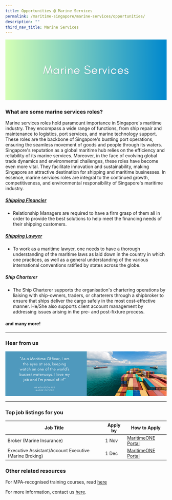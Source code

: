 ```yaml
---
title: Opportunities @ Marine Services
permalink: /maritime-singapore/marine-services/opportunities/
description: ""
third_nav_title: Marine Services
---
```

![](/images/marina%20services.png)

### What are some marine services roles?

Marine services roles hold paramount importance in Singapore's maritime industry. They encompass a wide range of functions, from ship repair and maintenance to logistics, port services, and marine technology support. These roles are the backbone of Singapore's bustling port operations, ensuring the seamless movement of goods and people through its waters. Singapore's reputation as a global maritime hub relies on the efficiency and reliability of its marine services. Moreover, in the face of evolving global trade dynamics and environmental challenges, these roles have become even more vital. They facilitate innovation and sustainability, making Singapore an attractive destination for shipping and maritime businesses. In essence, marine services roles are integral to the continued growth, competitiveness, and environmental responsibility of Singapore's maritime industry.

##### [Shipping Financier](https://www.maritimeone.sg/article-detail/shipping-financier)
* Relationship Managers are required to have a firm grasp of them all in order to provide the best solutions to help meet the financing needs of their shipping customers.


##### [Shipping Lawyer](https://www.maritimeone.sg/article-detail/maritime-lawyer)
* To work as a maritime lawyer, one needs to have a thorough understanding of the maritime laws as laid down in the country in which one practices, as well as a general understanding of the various international conventions ratified by states across the globe.

##### Ship Charterer
* The Ship Charterer supports the organisation's chartering operations by liaising with ship-owners, traders, or charterers through a shipbroker to ensure that ships deliver the cargo safely in the most cost-effective manner. He/She also supports client account management by addressing issues arising in the pre- and post-fixture process.

#### and many more!
 
 <hr>

### Hear from us
![](/images/sample%20profilling%20banner%20(ms).png)

 <hr>

### Top job listings for you

| Job Title | Apply by | How to Apply |
| -------- | -------- | -------- |
| Broker (Marine Insurance) | 1 Nov | [MaritimeONE Portal](https://www.maritimeone.sg/job-detail/2Q0AP7O03X409UYNPWG9) |
| Executive Assistant/Account Executive (Marine Broking) | 1 Dec | [MaritimeONE Portal](https://www.maritimeone.sg/job-detail/BP6TFZAPY1AFM8B23QW2) |


 
### Other related resources
For MPA-recognised training courses, read [here](https://www.mpa.gov.sg/singapore-registry-of-ships/seafarer-training-and-certification/training-courses)

For more information, contact us [here](/contact-us/).